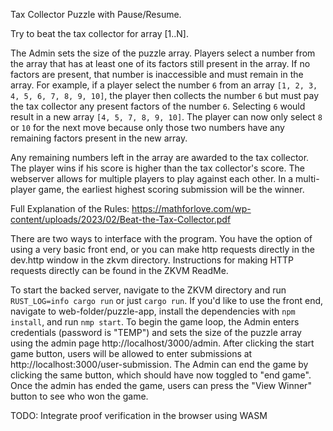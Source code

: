 Tax Collector Puzzle with Pause/Resume.

Try to beat the tax collector for array [1..N].

The Admin sets the size of the puzzle array. Players select a number from the array that has at least one of its factors still present in the array. If no factors are present, that number is inaccessible and must remain in the array. For example, if a player select the number `6` from an array `[1, 2, 3, 4, 5, 6, 7, 8, 9, 10]`, the player then collects the number `6` but must pay the tax collector any present factors of the number `6`. Selecting `6` would result in a new array `[4, 5, 7, 8, 9, 10]`. The player can now only select `8` or `10` for the next move because only those two numbers have any remaining factors present in the new array.

Any remaining numbers left in the array are awarded to the tax collector. The player wins if his score is higher than the tax collector's score. The webserver allows for multiple players to play against each other. In a multi-player game, the earliest highest scoring submission will be the winner.

Full Explanation of the Rules: https://mathforlove.com/wp-content/uploads/2023/02/Beat-the-Tax-Collector.pdf

There are two ways to interface with the program. You have the option of using a very basic front end, or you can make http requests directly in the dev.http window in the zkvm directory. Instructions for making HTTP requests directly can be found in the ZKVM ReadMe.

To start the backed server, navigate to the ZKVM directory and run `RUST_LOG=info cargo run` or just `cargo run`. If you'd like to use the front end, navigate to web-folder/puzzle-app, install the dependencies with `npm install`, and run `nmp start`. To begin the game loop, the Admin enters credentials (password is "TEMP") and sets the size of the puzzle array using the admin page http://localhost/3000/admin. After clicking the start game button, users will be allowed to enter submissions at http://localhost:3000/user-submission. The Admin can end the game by clicking the same button, which should have now toggled to "end game". Once the admin has ended the game, users can press the "View Winner" button to see who won the game.

TODO: Integrate proof verification in the browser using WASM
